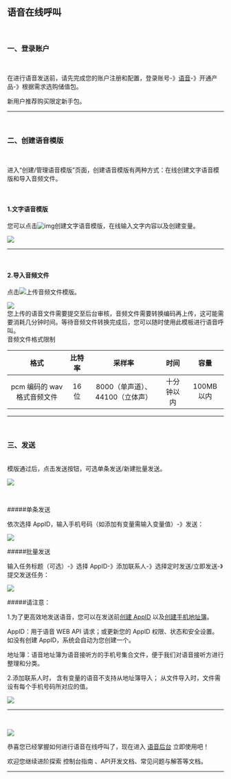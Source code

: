 ## 语音在线呼叫

<br>

### **一、登录账户**

<br>

在进行语音发送前，请先完成您的账户注册和配置，登录账号-》[语音](https://www.mysubmail.com/console/voice)-》开通产品-》根据需求选购储值包。

新用户推荐购买限定新手包。

------

<br>

### **二、创建语音模版**

<br>

进入“创建/管理语音模版”页面，创建语音模版有两种方式：在线创建文字语音模版和导入音频文件。

<br>

#### 1.文字语音模版

您可以点击![img](https://libraries.mysubmail.com/public/99040a5a4bb73c0f8ab0495dae84a27f/images/a5d443f30663a15261a54d01ece987d0.png)创建文字语音模版，在线输入文字内容以及创建变量。

![](https://libraries.mysubmail.com/public/99040a5a4bb73c0f8ab0495dae84a27f/images/6a40efa66c51c6564c3dcbf70a13a605.gif)

------

<br>

#### 2.导入音频文件

点击![](https://libraries.mysubmail.com/public/99040a5a4bb73c0f8ab0495dae84a27f/images/e770b9a373cbfdb0d7924084ca95f0ef.png)上传音频文件模版。

![](https://libraries.mysubmail.com/public/99040a5a4bb73c0f8ab0495dae84a27f/images/3f3c5656af75f629270171a75fa1d6e8.gif)
<br>
您上传的语音文件需要提交至后台审核，音频文件需要转换编码再上传，这可能需要消耗几分钟时间。等待音频文件转换完成后，您可以随时使用此模板进行语音呼叫。
<br>
音频文件格式限制

|            格式             | 比特率 |             采样率              |    时间    |   容量    |
| :-------------------------: | :----: | :-----------------------------: | :--------: | :-------: |
| pcm 编码的 wav 格式音频文件 |  16位  | 8000（单声道）、44100（立体声） | 十分钟以内 | 100MB以内 |

------

<br>

### **三、发送**

<br>
模版通过后，点击发送按钮，可选单条发送/新建批量发送。

![](https://libraries.mysubmail.com/public/99040a5a4bb73c0f8ab0495dae84a27f/images/c6aa41911a3b2a531fdebce47d9ab67b.png)

<br>

#####单条发送

依次选择 AppID，输入手机号码（如添加有变量需输入变量值）-》发送：

[![](https://libraries.mysubmail.com/public/99040a5a4bb73c0f8ab0495dae84a27f/images/97e63f6c65c0dad002c7a44a83248f2b.png)](1)
<br>

#####批量发送

输入任务标题（可选）-》选择 AppID-》添加联系人-》选择定时发送/立即发送-》提交发送任务：

[![](https://libraries.mysubmail.com/public/99040a5a4bb73c0f8ab0495dae84a27f/images/98c02b3681643ce6fa11523db938df71.gif)](2)
<br>

#####请注意：

1.为了更高效地发送语音，您可以在发送前[创建 AppID](https://www.mysubmail.com/documents/pDGDf3 "创建 AppID") 以及[创建手机地址簿](https://www.mysubmail.com/documents/xtGA71 "创建手机地址簿")。

AppID：用于语音 WEB API 请求；或更新您的 AppID 权限、状态和安全设置。如没有创建 AppID，系统会自动为您创建一个。

地址簿：语音地址簿为语音接听方的手机号集合文件，便于我们对语音接听方进行整理和分类。

2.添加联系人时，
含有变量的语音不支持从地址簿导入；
从文件导入时，文件需设有每个手机号码所对应的值。

[![](https://libraries.mysubmail.com/public/99040a5a4bb73c0f8ab0495dae84a27f/images/51498219cfa58a8233ec709616e55012.png)](2)

------

<br>

![](https://libraries.mysubmail.com/public/99040a5a4bb73c0f8ab0495dae84a27f/images/a33d3fc3f5ee9ef5c92274cc8c17828e.png)

恭喜您已经掌握如何进行语音在线呼叫了，现在进入 [语音后台](https://www.mysubmail.com/console/sms "语音后台") 立即使用吧！

欢迎您继续进阶探索 控制台指南 、API开发文档、常见问题与解答等文档。

------